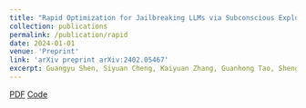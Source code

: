 ```yaml
---
title: "Rapid Optimization for Jailbreaking LLMs via Subconscious Exploitation and Echopraxia"
collection: publications
permalink: /publication/rapid
date: 2024-01-01
venue: 'Preprint'
link: 'arXiv preprint arXiv:2402.05467'
excerpt: Guangyu Shen, Siyuan Cheng, Kaiyuan Zhang, Guanhong Tao, Shengwei An, __Lu Yan__, Zhuo Zhang, Shiqing Ma, Xiangyu Zhang
---
```

[PDF]() [Code]()
